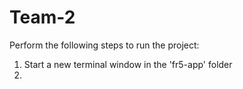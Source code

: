 # Team-2

Perform the following steps to run the project:

1. Start a new terminal window in the 'fr5-app' folder
2. 